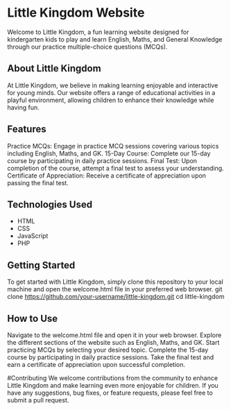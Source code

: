 # Little Kingdom Website
Welcome to Little Kingdom, a fun learning website designed for kindergarten kids to play and learn English, Maths, and General Knowledge through our practice multiple-choice questions (MCQs).

## About Little Kingdom
At Little Kingdom, we believe in making learning enjoyable and interactive for young minds. Our website offers a range of educational activities in a playful environment, allowing children to enhance their knowledge while having fun.

## Features
Practice MCQs: Engage in practice MCQ sessions covering various topics including English, Maths, and GK.
15-Day Course: Complete our 15-day course by participating in daily practice sessions.
Final Test: Upon completion of the course, attempt a final test to assess your understanding.
Certificate of Appreciation: Receive a certificate of appreciation upon passing the final test.

## Technologies Used
- HTML
- CSS
- JavaScript
- PHP

## Getting Started
To get started with Little Kingdom, simply clone this repository to your local machine and open the welcome.html file in your preferred web browser.
git clone https://github.com/your-username/little-kingdom.git
cd little-kingdom

## How to Use
Navigate to the welcome.html file and open it in your web browser.
Explore the different sections of the website such as English, Maths, and GK.
Start practicing MCQs by selecting your desired topic.
Complete the 15-day course by participating in daily practice sessions.
Take the final test and earn a certificate of appreciation upon successful completion.

#Contributing
We welcome contributions from the community to enhance Little Kingdom and make learning even more enjoyable for children. If you have any suggestions, bug fixes, or feature requests, please feel free to submit a pull request.

